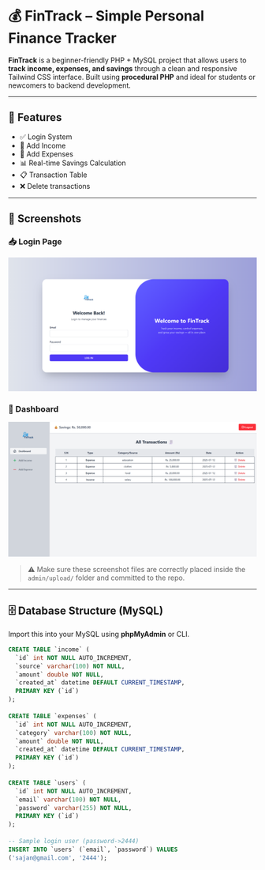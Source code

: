 # 💰 FinTrack – Simple Personal Finance Tracker

**FinTrack** is a beginner-friendly PHP + MySQL project that allows users to **track income, expenses, and savings** through a clean and responsive Tailwind CSS interface. Built using **procedural PHP** and ideal for students or newcomers to backend development.

---

## 🧰 Features

- ✅ Login System 
- 💸 Add Income
- 🧾 Add Expenses
- 📊 Real-time Savings Calculation
- 📋 Transaction Table
- ❌ Delete transactions
---

## 📸 Screenshots

### 📥 Login Page
![Login Screenshot](admin/upload/login.png)

### 🧾 Dashboard 
![Dashboard Screenshot](admin/upload/dashboard.png)

> ⚠️ Make sure these screenshot files are correctly placed inside the `admin/upload/` folder and committed to the repo.

---

## 🗄️ Database Structure (MySQL)

Import this into your MySQL using **phpMyAdmin** or CLI.

```sql
CREATE TABLE `income` (
  `id` int NOT NULL AUTO_INCREMENT,
  `source` varchar(100) NOT NULL,
  `amount` double NOT NULL,
  `created_at` datetime DEFAULT CURRENT_TIMESTAMP,
  PRIMARY KEY (`id`)
);

CREATE TABLE `expenses` (
  `id` int NOT NULL AUTO_INCREMENT,
  `category` varchar(100) NOT NULL,
  `amount` double NOT NULL,
  `created_at` datetime DEFAULT CURRENT_TIMESTAMP,
  PRIMARY KEY (`id`)
);

CREATE TABLE `users` (
  `id` int NOT NULL AUTO_INCREMENT,
  `email` varchar(100) NOT NULL,
  `password` varchar(255) NOT NULL,
  PRIMARY KEY (`id`)
);

-- Sample login user (password->2444)
INSERT INTO `users` (`email`, `password`) VALUES
('sajan@gmail.com', '2444'); 
